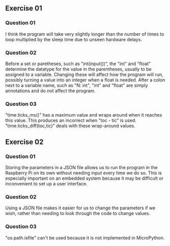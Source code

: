 ## Exercise 01

### Question 01

I think the program will take very slightly longer than the number of times to loop multiplied by the sleep time due to unseen hardware delays.

### Question 02

Before a set or paretheses, such as "int(input())", the "int" and "float" determine the datatype for the value in the parentheses, usually to be assigned to a variable. Changing these will affect how the program will run, possibly turning a value into an integer when a float is needed. After a colon next to a variable name, such as "N: int", "int" and "float" are simply annotations and do not affect the program.

### Question 03

"time.ticks_ms()" has a maximum value and wraps around when it reaches this value. This produces an incorrect when "toc - tic" is used. "time.ticks_diff(toc,tic)" deals with these wrap-around values.

## Exercise 02

### Question 01

Storing the parameters in a JSON file allows us to run the program in the Raspberry Pi on its own without needing input every time we do so. This is especially important on an embedded system because it may be difficult or inconvenient to set up a user interface.

### Question 02

Using a JSON file makes it easier for us to change the parameters if we wish, rather than needing to look through the code to change values.

### Question 03

"os.path.isfile" can't be used because it is not implemented in MicroPython.


